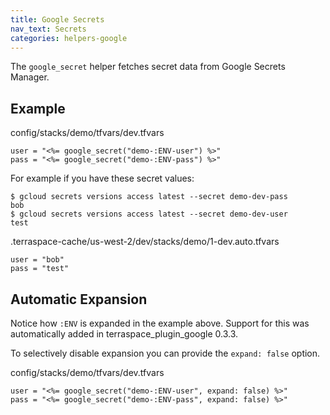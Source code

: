 ```yaml
---
title: Google Secrets
nav_text: Secrets
categories: helpers-google
---
```


The `google_secret` helper fetches secret data from Google Secrets Manager.

## Example

config/stacks/demo/tfvars/dev.tfvars

    user = "<%= google_secret("demo-:ENV-user") %>"
    pass = "<%= google_secret("demo-:ENV-pass") %>"

For example if you have these secret values:

    $ gcloud secrets versions access latest --secret demo-dev-pass
    bob
    $ gcloud secrets versions access latest --secret demo-dev-user
    test

.terraspace-cache/us-west-2/dev/stacks/demo/1-dev.auto.tfvars

    user = "bob"
    pass = "test"

## Automatic Expansion

Notice how `:ENV` is expanded in the example above. Support for this was automatically added in terraspace\_plugin_google 0.3.3.

To selectively disable expansion you can provide the `expand: false` option.

config/stacks/demo/tfvars/dev.tfvars

    user = "<%= google_secret("demo-:ENV-user", expand: false) %>"
    pass = "<%= google_secret("demo-:ENV-pass", expand: false) %>"
